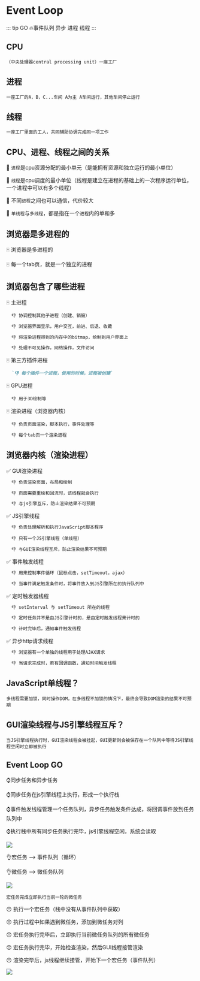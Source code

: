 # Event Loop

::: tip GO
:fire:事件队列 异步 进程 线程
:::

## CPU

`（中央处理器central processing unit）一座工厂`

## 进程

`一座工厂的A，B，C...车间 A为主 A车间运行，其他车间停止运行`

## 线程

`一座工厂里面的工人，共同辅助协调完成同一项工作`

## CPU、进程、线程之间的关系

🐶 `进程`是cpu资源分配的最小单元（是能拥有资源和独立运行的最小单位）

🐶 `线程`是cpu调度的最小单位（线程是建立在进程的基础上的一次程序运行单位，一个进程中可以有多个线程）

🐶 不同`进程`之间也可以通信，代价较大

🐶 `单线程`与`多线程`，都是指在一个`进程`内的单和多

## 浏览器是多进程的

🀄️ 浏览器是多进程的

🀄️ 每一个tab页，就是一个独立的进程

## 浏览器包含了哪些进程

🀄️ 主进程

```md
  👎 协调控制其他子进程（创建、销毁）

  👎 浏览器界面显示，用户交互，前进、后退、收藏

  👎 将渲染进程得到的内存中的bitmap，绘制到用户界面上

  👎 处理不可见操作，网络操作，文件访问
```

🀄️ 第三方插件进程

```md
  `👎 每个插件一个进程，使用的时候，进程被创建`
```

🀄️ GPU进程

```md
  👎 用于3D绘制等
```

🀄️ 渲染进程（浏览器内核）

```md
  👎 负责页面渲染，脚本执行，事件处理等

  👎 每个tab页一个渲染进程
```

## 浏览器内核（渲染进程）

✅ GUI渲染进程

```md
  👎 负责渲染页面，布局和绘制

  👎 页面需要重绘和回流时，该线程就会执行

  👎 与js引擎互斥，防止渲染结果不可预期
```

✅ JS引擎线程

```md
  👎 负责处理解析和执行JavaScript脚本程序
  
  👎 只有一个JS引擎线程（单线程）

  👎 与GUI渲染线程互斥，防止渲染结果不可预期
```

✅ 事件触发线程

```md
  👎 用来控制事件循环（鼠标点击，setTimeout，ajax）

  👎 当事件满足触发条件时，将事件放入到JS引擎所在的执行队列中
```

✅ 定时触发器线程

```md
  👎 setInterval 与 setTimeout 所在的线程

  👎 定时任务并不是由JS引擎计时的，是由定时触发线程来计时的

  👎 计时完毕后，通知事件触发线程
```

✅ 异步http请求线程

```md
  👎 浏览器有一个单独的线程用于处理AJAX请求

  👎 当请求完成时，若有回调函数，通知时间触发线程
```

## JavaScript单线程？

`多线程需要加锁，同时操作DOM，在多线程不加锁的情况下，最终会导致DOM渲染的结果不可预期`

## GUI渲染线程与JS引擎线程互斥？

`当JS引擎线程执行时，GUI渲染线程会被挂起，GUI更新则会被保存在一个队列中等待JS引擎线程空闲时立即被执行`

## Event Loop GO

⌚️同步任务和异步任务

⌚️同步任务在js引擎线程上执行，形成一个执行栈

⌚️事件触发线程管理一个任务队列，异步任务触发条件达成，将回调事件放到任务队列中

⌚️执行栈中所有同步任务执行完毕，js引擎线程空闲，系统会读取

<img src="/docs-page/assets/images/001.png" />

👌宏任务 --> 事件队列（循环）

👌微任务 --> 微任务队列

<img src="/docs-page/assets/images/002.png" />

`宏任务完成立即执行当前一轮的微任务`

  😯 执行一个宏任务（栈中没有从事件队列中获取）

  😯 执行过程中如果遇到微任务，添加到微任务对列

  😯 宏任务执行完毕后，立即执行当前微任务队列的所有微任务

  😯 宏任务执行完毕，开始检查渲染，然后GUI线程接管渲染

  😯 渲染完毕后，js线程继续接管，开始下一个宏任务（事件队列）

<img src="/docs-page/assets/images/003.png" />